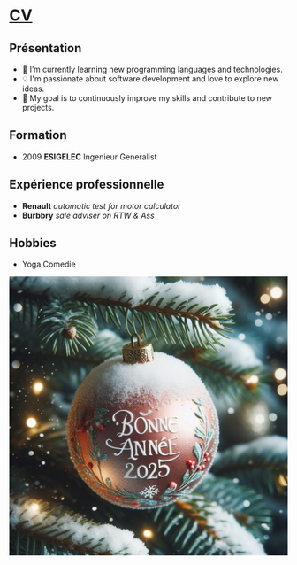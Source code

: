 # <ins>  CV  </ins>

## Présentation  
- 🌱 I’m currently learning new programming languages and technologies.
- 💡 I'm passionate about software development and love to explore new ideas.
- 🎯 My goal is to continuously improve my skills and contribute to new projects.

## Formation
- 2009 **ESIGELEC** Ingenieur Generalist
## Expérience professionnelle
- **Renault**  *automatic test for motor calculator*
- **Burbbry**  *sale adviser on RTW & Ass*
## Hobbies
- Yoga Comedie


<picture>
  <img alt="NewYear Wish" src="https://github.com/Ming-L83/AdminReseauxML/blob/main/boule-rouge-Bonne-Annee-2025.jpg">
</picture>
